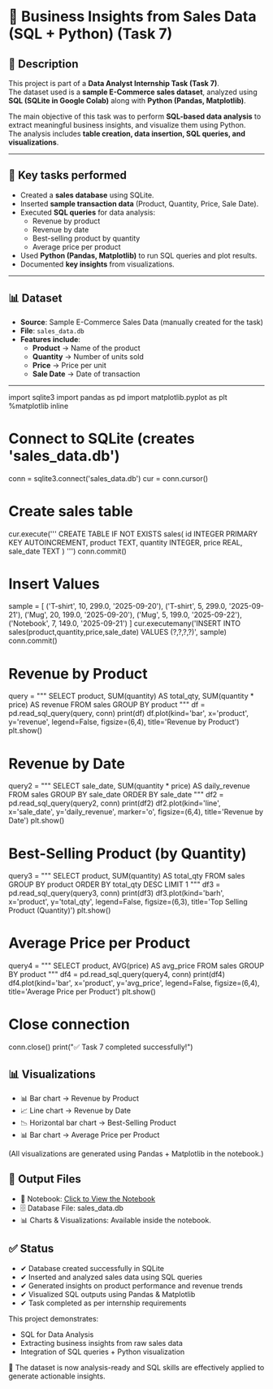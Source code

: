 # 🛒 Business Insights from Sales Data (SQL + Python) (Task 7)

## 📌 Description  
This project is part of a **Data Analyst Internship Task (Task 7)**.  
The dataset used is a **sample E-Commerce sales dataset**, analyzed using **SQL (SQLite in Google Colab)** along with **Python (Pandas, Matplotlib)**.  

The main objective of this task was to perform **SQL-based data analysis** to extract meaningful business insights, and visualize them using Python.  
The analysis includes **table creation, data insertion, SQL queries, and visualizations**.  

---

## 🔑 Key tasks performed  

- Created a **sales database** using SQLite.  
- Inserted **sample transaction data** (Product, Quantity, Price, Sale Date).  
- Executed **SQL queries** for data analysis:  
  - Revenue by product  
  - Revenue by date  
  - Best-selling product by quantity  
  - Average price per product  
- Used **Python (Pandas, Matplotlib)** to run SQL queries and plot results.  
- Documented **key insights** from visualizations.  

---

## 📊 Dataset  

- **Source**: Sample E-Commerce Sales Data (manually created for the task)  
- **File**: `sales_data.db`  
- **Features include**:  
  - **Product** → Name of the product  
  - **Quantity** → Number of units sold  
  - **Price** → Price per unit  
  - **Sale Date** → Date of transaction  

---

import sqlite3
import pandas as pd
import matplotlib.pyplot as plt
%matplotlib inline

# Connect to SQLite (creates 'sales_data.db')
conn = sqlite3.connect('sales_data.db')
cur = conn.cursor()

# Create sales table
cur.execute('''
CREATE TABLE IF NOT EXISTS sales(
    id INTEGER PRIMARY KEY AUTOINCREMENT,
    product TEXT,
    quantity INTEGER,
    price REAL,
    sale_date TEXT
)
''')
conn.commit()

# Insert Values
sample = [
    ('T-shirt', 10, 299.0, '2025-09-20'),
    ('T-shirt', 5, 299.0, '2025-09-21'),
    ('Mug', 20, 199.0, '2025-09-20'),
    ('Mug', 5, 199.0, '2025-09-22'),
    ('Notebook', 7, 149.0, '2025-09-21')
]
cur.executemany('INSERT INTO sales(product,quantity,price,sale_date) VALUES (?,?,?,?)', sample)
conn.commit()

# Revenue by Product
query = """
SELECT product,
       SUM(quantity) AS total_qty,
       SUM(quantity * price) AS revenue
FROM sales
GROUP BY product
"""
df = pd.read_sql_query(query, conn)
print(df)
df.plot(kind='bar', x='product', y='revenue', legend=False, figsize=(6,4), title='Revenue by Product')
plt.show()

# Revenue by Date
query2 = """
SELECT sale_date,
       SUM(quantity * price) AS daily_revenue
FROM sales
GROUP BY sale_date
ORDER BY sale_date
"""
df2 = pd.read_sql_query(query2, conn)
print(df2)
df2.plot(kind='line', x='sale_date', y='daily_revenue', marker='o', figsize=(6,4), title='Revenue by Date')
plt.show()

# Best-Selling Product (by Quantity)
query3 = """
SELECT product,
       SUM(quantity) AS total_qty
FROM sales
GROUP BY product
ORDER BY total_qty DESC
LIMIT 1
"""
df3 = pd.read_sql_query(query3, conn)
print(df3)
df3.plot(kind='barh', x='product', y='total_qty', legend=False, figsize=(6,3), title='Top Selling Product (Quantity)')
plt.show()

# Average Price per Product
query4 = """
SELECT product,
       AVG(price) AS avg_price
FROM sales
GROUP BY product
"""
df4 = pd.read_sql_query(query4, conn)
print(df4)
df4.plot(kind='bar', x='product', y='avg_price', legend=False, figsize=(6,4), title='Average Price per Product')
plt.show()

# Close connection
conn.close()
print("✅ Task 7 completed successfully!")



## 📊 Visualizations

- 📊 Bar chart → Revenue by Product
- 📈 Line chart → Revenue by Date
- 📉 Horizontal bar chart → Best-Selling Product
- 📊 Bar chart → Average Price per Product

(All visualizations are generated using Pandas + Matplotlib in the notebook.)

## 📂 Output Files

- 📒 Notebook: <a href="https://github.com/sabaribala2004-dataanalyst/Business-Insights-from-Sales-Data-SQL-Python-/blob/main/SQL_Python_Data_Analysis.ipynb"> Click to View the Notebook </a>
- 🗄️ Database File: sales_data.db
- 📊 Charts & Visualizations: Available inside the notebook.

## ✅ Status
- ✔ Database created successfully in SQLite
- ✔ Inserted and analyzed sales data using SQL queries
- ✔ Generated insights on product performance and revenue trends
- ✔ Visualized SQL outputs using Pandas & Matplotlib
- ✔ Task completed as per internship requirements

This project demonstrates:

- SQL for Data Analysis
- Extracting business insights from raw sales data
- Integration of SQL queries + Python visualization

📌 The dataset is now analysis-ready and SQL skills are effectively applied to generate actionable insights.


